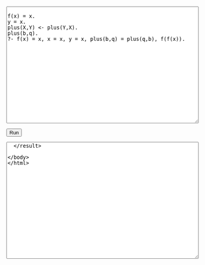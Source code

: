 
# 

<script type="module">
        import init, { run_wasm } from './pkg/egglog.js';

        async function run() {
            await init();
            var query = document.getElementById("query").value;
            let example = `
                f(x) = x.
                /*
                g(X)=f(x):-z.
                f(X) = g(Q) :- Q = X, f(x).
                */
                y = x.
                plus(X,Y) <- plus(Y,X). 
                plus(b,q).
                ?- f(x) = x, x = x, y = x, plus(b,q) = plus(q,b), f(f(x)).
                `
            const result = run_wasm(query);
            console.log(result);
            document.getElementById("result").value = result;

        }

        //run();
</script>

<textarea id="query" rows="20" style="width:100%"> 
f(x) = x.
y = x.
plus(X,Y) <- plus(Y,X). 
plus(b,q).
?- f(x) = x, x = x, y = x, plus(b,q) = plus(q,b), f(f(x)).
</textarea>
<button onclick="run()">Run</button>
<textarea id="result" rows="20" style="width:100%">  </result>